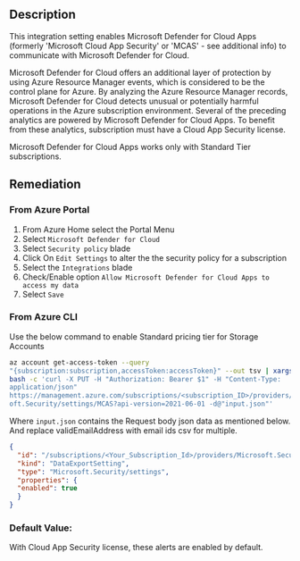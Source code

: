 ## Description

This integration setting enables Microsoft Defender for Cloud Apps (formerly 'Microsoft Cloud App Security' or 'MCAS' - see additional info) to communicate with Microsoft Defender for Cloud.

Microsoft Defender for Cloud offers an additional layer of protection by using Azure Resource Manager events, which is considered to be the control plane for Azure. By analyzing the Azure Resource Manager records, Microsoft Defender for Cloud detects unusual or potentially harmful operations in the Azure subscription environment. Several
of the preceding analytics are powered by Microsoft Defender for Cloud Apps. To benefit from these analytics, subscription must have a Cloud App Security license.

Microsoft Defender for Cloud Apps works only with Standard Tier subscriptions.

## Remediation

### From Azure Portal

  1. From Azure Home select the Portal Menu
  2. Select `Microsoft Defender for Cloud`
  3. Select `Security policy` blade
  4. Click On `Edit Settings` to alter the the security policy for a subscription
  5. Select the `Integrations` blade
  6. Check/Enable option `Allow Microsoft Defender for Cloud Apps to access my data`
  7. Select `Save`

### From Azure CLI

Use the below command to enable Standard pricing tier for Storage Accounts

```bash
az account get-access-token --query
"{subscription:subscription,accessToken:accessToken}" --out tsv | xargs -L1
bash -c 'curl -X PUT -H "Authorization: Bearer $1" -H "Content-Type:
application/json"
https://management.azure.com/subscriptions/<subscription_ID>/providers/Micros
oft.Security/settings/MCAS?api-version=2021-06-01 -d@"input.json"'
```
Where `input.json` contains the Request body json data as mentioned below. And
replace validEmailAddress with email ids csv for multiple.

```json
{
  "id": "/subscriptions/<Your_Subscription_Id>/providers/Microsoft.Security/settings/ MCAS",
  "kind": "DataExportSetting",
  "type": "Microsoft.Security/settings",
  "properties": {
  "enabled": true
  }
}
```

### Default Value:

With Cloud App Security license, these alerts are enabled by default.